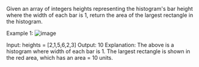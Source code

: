 Given an array of integers heights representing the histogram's bar height where the width of each bar is 1,
return the area of the largest rectangle in the histogram.

Example 1:
![image](https://github.com/Sudhanwa11/Data-Structures-And-Algorithms-In-cpp/assets/127226833/4aefd438-da76-4a07-9f87-603661de9593)

Input: heights = [2,1,5,6,2,3]
Output: 10
Explanation: The above is a histogram where width of each bar is 1.
The largest rectangle is shown in the red area, which has an area = 10 units.
